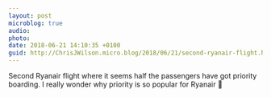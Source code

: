 ```yaml
---
layout: post
microblog: true
audio: 
photo: 
date: 2018-06-21 14:10:35 +0100
guid: http://ChrisJWilson.micro.blog/2018/06/21/second-ryanair-flight.html
---
```

Second Ryanair flight where it seems half the passengers have got priority boarding. I really wonder why priority is so popular for Ryanair 🤔
